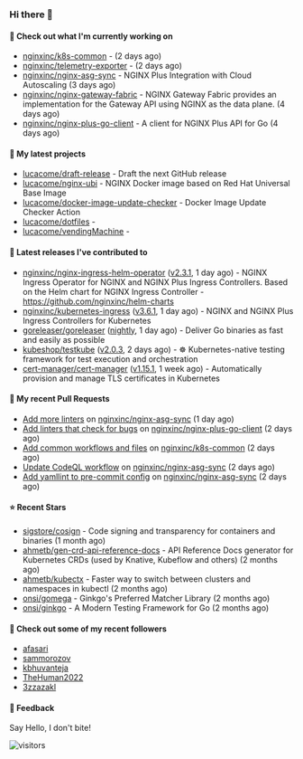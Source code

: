 ### Hi there 👋

#### 👷 Check out what I'm currently working on

- [nginxinc/k8s-common](https://github.com/nginxinc/k8s-common) -  (2 days ago)
- [nginxinc/telemetry-exporter](https://github.com/nginxinc/telemetry-exporter) -  (2 days ago)
- [nginxinc/nginx-asg-sync](https://github.com/nginxinc/nginx-asg-sync) - NGINX Plus Integration with Cloud Autoscaling  (3 days ago)
- [nginxinc/nginx-gateway-fabric](https://github.com/nginxinc/nginx-gateway-fabric) - NGINX Gateway Fabric provides an implementation for the Gateway API using NGINX as the data plane. (4 days ago)
- [nginxinc/nginx-plus-go-client](https://github.com/nginxinc/nginx-plus-go-client) - A client for NGINX Plus API for Go (4 days ago)

#### 🌱 My latest projects

- [lucacome/draft-release](https://github.com/lucacome/draft-release) - Draft the next GitHub release
- [lucacome/nginx-ubi](https://github.com/lucacome/nginx-ubi) - NGINX Docker image based on Red Hat Universal Base Image
- [lucacome/docker-image-update-checker](https://github.com/lucacome/docker-image-update-checker) - Docker Image Update Checker Action
- [lucacome/dotfiles](https://github.com/lucacome/dotfiles) - 
- [lucacome/vendingMachine](https://github.com/lucacome/vendingMachine) - 

#### 🔭 Latest releases I've contributed to

- [nginxinc/nginx-ingress-helm-operator](https://github.com/nginxinc/nginx-ingress-helm-operator) ([v2.3.1](https://github.com/nginxinc/nginx-ingress-helm-operator/releases/tag/v2.3.1), 1 day ago) - NGINX Ingress Operator for NGINX and NGINX Plus Ingress Controllers. Based on the Helm chart for NGINX Ingress Controller - https://github.com/nginxinc/helm-charts
- [nginxinc/kubernetes-ingress](https://github.com/nginxinc/kubernetes-ingress) ([v3.6.1](https://github.com/nginxinc/kubernetes-ingress/releases/tag/v3.6.1), 1 day ago) - NGINX and  NGINX Plus Ingress Controllers for Kubernetes
- [goreleaser/goreleaser](https://github.com/goreleaser/goreleaser) ([nightly](https://github.com/goreleaser/goreleaser/releases/tag/nightly), 1 day ago) - Deliver Go binaries as fast and easily as possible
- [kubeshop/testkube](https://github.com/kubeshop/testkube) ([v2.0.3](https://github.com/kubeshop/testkube/releases/tag/v2.0.3), 2 days ago) - ☸️ Kubernetes-native testing framework for test execution and orchestration
- [cert-manager/cert-manager](https://github.com/cert-manager/cert-manager) ([v1.15.1](https://github.com/cert-manager/cert-manager/releases/tag/v1.15.1), 1 week ago) - Automatically provision and manage TLS certificates in Kubernetes

#### 🔨 My recent Pull Requests

- [Add more linters](https://github.com/nginxinc/nginx-asg-sync/pull/710) on [nginxinc/nginx-asg-sync](https://github.com/nginxinc/nginx-asg-sync) (1 day ago)
- [Add linters that check for bugs](https://github.com/nginxinc/nginx-plus-go-client/pull/310) on [nginxinc/nginx-plus-go-client](https://github.com/nginxinc/nginx-plus-go-client) (2 days ago)
- [Add common workflows and files](https://github.com/nginxinc/k8s-common/pull/11) on [nginxinc/k8s-common](https://github.com/nginxinc/k8s-common) (2 days ago)
- [Update CodeQL workflow](https://github.com/nginxinc/nginx-asg-sync/pull/709) on [nginxinc/nginx-asg-sync](https://github.com/nginxinc/nginx-asg-sync) (2 days ago)
- [Add yamllint to pre-commit config](https://github.com/nginxinc/nginx-asg-sync/pull/708) on [nginxinc/nginx-asg-sync](https://github.com/nginxinc/nginx-asg-sync) (2 days ago)

#### ⭐ Recent Stars

- [sigstore/cosign](https://github.com/sigstore/cosign) - Code signing and transparency for containers and binaries (1 month ago)
- [ahmetb/gen-crd-api-reference-docs](https://github.com/ahmetb/gen-crd-api-reference-docs) - API Reference Docs generator for Kubernetes CRDs (used by Knative, Kubeflow and others) (2 months ago)
- [ahmetb/kubectx](https://github.com/ahmetb/kubectx) - Faster way to switch between clusters and namespaces in kubectl (2 months ago)
- [onsi/gomega](https://github.com/onsi/gomega) - Ginkgo&#39;s Preferred Matcher Library (2 months ago)
- [onsi/ginkgo](https://github.com/onsi/ginkgo) - A Modern Testing Framework for Go (2 months ago)

#### 👯 Check out some of my recent followers

- [afasari](https://github.com/afasari)
- [sammorozov](https://github.com/sammorozov)
- [kbhuvanteja](https://github.com/kbhuvanteja)
- [TheHuman2022](https://github.com/TheHuman2022)
- [3zzazakl](https://github.com/3zzazakl)

#### 💬 Feedback

Say Hello, I don't bite!

![visitors](https://visitor-badge.laobi.icu/badge?page_id=lucacome.visitor-badge)
#
